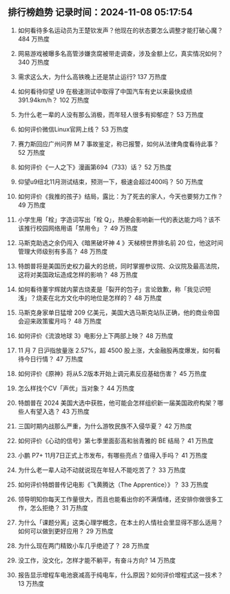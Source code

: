 
## 排行榜趋势 记录时间：2024-11-08 05:17:54
  
  1. 如何看待多名运动员为王楚钦发声？他现在的状态要怎么调整才能打破心魔？ 484 万热度
    
  2. 网易游戏被曝多名高管涉嫌贪腐被带走调查，涉及金额上亿，真实情况如何？ 340 万热度
    
  3. 需求这么大，为什么高铁晚上还是禁止运行? 137 万热度
    
  4. 如何看待仰望 U9 在极速测试中取得了中国汽车有史以来最快成绩 391.94km/h？ 102 万热度
    
  5. 为什么老一辈的人没有那么消极，而年轻人很多有抑郁症？ 53 万热度
    
  6. 如何评价微信Linux官网上线？ 53 万热度
    
  7. 赛力斯回应广州问界 M 7 事故鉴定，称已报警，如何从法律角度看待此事？ 52 万热度
    
  8. 如何评价《一人之下》漫画第694（733）话？ 52 万热度
    
  9. 仰望u9纽北11月测试结束，预测一下，极速会超过400吗？ 50 万热度
    
  10. 如何评价《我推的孩子》结局，露比：为了死去的家人，今天也要努力工作？ 49 万热度
    
  11. 小学生用「栓」字造词写出「栓 Q」，热梗会影响新一代的表达能力吗？该不该推行校园网络用语「禁用令」？ 49 万热度
    
  12. 马斯克助选之余仍闯入《暗黑破坏神 4 》天梯榜世界排名前 20 位，他这时间管理大师级别有多高？ 48 万热度
    
  13. 特朗普将是美国历史权力最大的总统，同时掌握参议院、众议院及最高法院，这将对美国政坛造成怎样的影响？ 48 万热度
    
  14. 如何看待董宇辉就内蒙古烧麦是「裂开的包子」言论致歉，称「我见识短浅」？烧麦在北方文化中的地位是怎样的？ 48 万热度
    
  15. 马斯克身家单日猛增 209 亿美元，美国大选马斯克站队正确，他的商业帝国会迎来政策蜜月吗？ 48 万热度
    
  16. 如何评价《流浪地球 3》电影分上下两部上映？ 48 万热度
    
  17. 11 月 7 日沪指放量涨 2.57%，超 4500 股上涨，大金融股再度爆发，如何看待今日行情？ 47 万热度
    
  18. 如何评价《原神》将从5.2版本开始上调元素反应基础伤害？ 45 万热度
    
  19. 怎么样找个CV「声优」当对象？ 44 万热度
    
  20. 特朗普在 2024 美国大选中获胜，他可能会怎样组织新一届美国政府构架？哪些人有望入选？ 43 万热度
    
  21. 三国时期内战那么严重，为什么游牧民族不入侵华夏？ 42 万热度
    
  22. 如何评价《心动的信号》第七季里面彭高和翁青雅的 BE 结局？ 41 万热度
    
  23. 小鹏 P7+ 11月7日正式上市发布，有哪些亮点？值得入手吗？ 41 万热度
    
  24. 为什么老一辈人动不动就说现在年轻人不能吃苦了？ 33 万热度
    
  25. 如何评价特朗普传记电影《飞黄腾达（The Apprentice）》？ 33 万热度
    
  26. 领导明知你每天工作量很大，而且也能看出你的不满情绪，还安排你做很多工作，怎么拒绝？ 31 万热度
    
  27. 为什么「课题分离」这类心理学概念，在本土的人情社会里显得不那么适用？如何可以做到更好应用？ 29 万热度
    
  28. 为什么现在两门精致小车几乎绝迹了？ 28 万热度
    
  29. 没工作，没文化，怎样才能不躺平，有奋斗方向? 14 万热度
    
  30. 报告显示增程车电池衰减高于纯电车，什么原因？如何评价增程式这一技术？ 13 万热度
    
